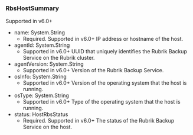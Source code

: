 ### RbsHostSummary
Supported in v6.0+

- name: System.String
  - Required. Supported in v6.0+
  IP address or hostname of the host.
- agentId: System.String
  - Supported in v6.0+
  UUID that uniquely identifies the Rubrik Backup Service on the Rubrik cluster.
- agentVersion: System.String
  - Supported in v6.0+
  Version of the Rubrik Backup Service.
- osInfo: System.String
  - Supported in v6.0+
  Version of the operating system that the host is running.
- osType: System.String
  - Supported in v6.0+
  Type of the operating system that the host is running.
- status: HostRbsStatus
  - Required. Supported in v6.0+
  The status of the Rubrik Backup Service on the host.
